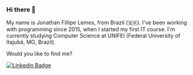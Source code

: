 ### Hi there 👋

My name is Jonathan Fillipe Lemes, from Brazil (🇧🇷). I've been working with programming since 2015, when I started my first IT course. I'm currently studying Computer Science at UNIFEI (Federal University of Itajubá, MG, Brazil).

Would you like to find me?

[![Linkedin Badge](https://img.shields.io/badge/-LinkedIn-blue?style=flat-square&logo=Linkedin&logoColor=white&link=https://www.linkedin.com/in/jonathanfillipelemes/)](https://www.linkedin.com/in/jonathanfillipelemes/)

<!--
**JonathanLemes/JonathanLemes** is a ✨ _special_ ✨ repository because its `README.md` (this file) appears on your GitHub profile.

Here are some ideas to get you started:

- 🔭 I’m currently working on ...
- 🌱 I’m currently learning ...
- 👯 I’m looking to collaborate on ...
- 🤔 I’m looking for help with ...
- 💬 Ask me about ...
- 📫 How to reach me: ...
- 😄 Pronouns: ...
- ⚡ Fun fact: ...
-->
